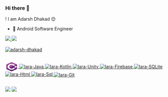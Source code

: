 ### Hi there 👋

<!--
**adarsh-dhakad/adarsh-dhakad** is a ✨ _special_ ✨ repository because its `README.md` (this file) appears on your GitHub profile.

Here are some ideas to get you started:

- 🔭 I’m currently working on ...
- 🌱 I’m currently learning ...
- 👯 I’m looking to collaborate on ...
- 🤔 I’m looking for help with ...
- 💬 Ask me about ...
- 📫 How to reach me: ...
- 😄 Pronouns: ...
- ⚡ Fun fact: ...
-->

! I am Adarsh Dhakad 😊
- 🔭 Android Software Engineer
<div>
  <a href="https://github.com/adarsh-dhakad">
  <img height="180em" src="https://github-readme-stats.vercel.app/api?username=adarsh-dhakad&langs_count=10&show_icons=true&theme=dracula&include_all_commits=true&count_private=true"/>

  <img height="180em" src="https://github-readme-stats.vercel.app/api/top-langs/?username=adarsh-dhakad&layout=compact&langs_count=10&theme=dracula"/>
   <p><img align="center" src="https://github-readme-streak-stats.herokuapp.com/?user=glorycs29&" alt="adarsh-dhakad" /></p>
</div>
</div>

<div style="display: inline_block"><br>
  <img align="center" alt="Iara-Csharp" height="30" width="40" src="https://raw.githubusercontent.com/devicons/devicon/master/icons/csharp/csharp-original.svg">
  <img align="center" alt="Iara-Java" height="30" width="40" src="https://cdn.jsdelivr.net/gh/devicons/devicon/icons/java/java-original.svg">
  <img align="center" alt="Iara-Kotlin" height="30" width="40" src="https://cdn.jsdelivr.net/gh/devicons/devicon/icons/kotlin/kotlin-original.svg">
  <img align="center" alt="Iara-Unity" height="30" width="40" src="https://cdn.jsdelivr.net/gh/devicons/devicon/icons/unity/unity-original.svg">
  <img align="center" alt="Iara-Firebase" height="30" width="40" src="https://cdn.jsdelivr.net/gh/devicons/devicon/icons/firebase/firebase-plain.svg">
  <img align="center" alt="Iara-SQLite" height="30" width="40" src="https://cdn.jsdelivr.net/gh/devicons/devicon/icons/sqlite/sqlite-original.svg">
  <img alt="Iara-Html" height="30" width="40" src="https://cdn.jsdelivr.net/gh/devicons/devicon/icons/html5/html5-original-wordmark.svg" />
  <img alt="Iara-Sql" height="30" width="40" src="https://cdn.jsdelivr.net/gh/devicons/devicon/icons/microsoftsqlserver/microsoftsqlserver-plain-wordmark.svg" />
  <img align="center" alt="Iara-Git" height="30" width="40" src="https://cdn.jsdelivr.net/gh/devicons/devicon/icons/github/github-original.svg" />


##

<div> 
  <a href = "mailto:dhakadadarsh1@gmail.com"><img src="https://img.shields.io/badge/-Gmail-%23333?style=for-the-badge&logo=gmail&logoColor=white" target="_blank"></a>
  <a href="https://www.linkedin.com/in/adarsh-dhakad-9aaa98180/" target="_blank"><img src="https://img.shields.io/badge/-LinkedIn-%230077B5?style=for-the-badge&logo=linkedin&logoColor=white" target="_blank"></a> 
</div>
